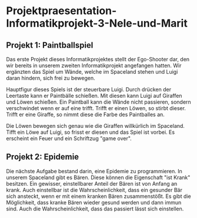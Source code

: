 # Projektpraesentation-Informatikprojekt-3-Nele-und-Marit

## Projekt 1: Paintballspiel

Das erste Projekt dieses Informatikprojektes stellt der Ego-Shooter dar, den wir bereits in unserem zweiten Informatikprojekt angefangen hatten. Wir ergänzten das Spiel um Wände, welche im Spaceland stehen und Luigi daran hindern, sich frei zu bewegen. 

Hauptfigur dieses Spiels ist der steuerbare Luigi. Durch drücken der Leertaste kann er Paintbälle schießen. Mit diesen kann Luigi auf Giraffen und Löwen schießen. Ein Paintball kann die Wände nicht passieren, sondern verschwindet wenn er auf eine trifft. Trifft er einen Löwen, so stirbt dieser. Trifft er eine Giraffe, so nimmt diese die Farbe des Paintballes an.

Die Löwen bewegen sich genau wie die Giraffen willkürlich im Spaceland. Tifft ein Löwe auf Luigi, so frisst er diesen und das Spiel ist vorbei. Es erscheint ein Feuer und ein Schriftzug "game over".

## Projekt 2: Epidemie
Die nächste Aufgabe bestand darin, eine Epidemie zu programmieren. In unserem Spaceland gibt es Bären. Diese können die Eigenschaft "ist Krank" besitzen. Ein gewisser, einstellbarer Anteil der Bären ist von Anfang an krank. Auch einstellbar ist die Wahrscheinlichkeit, dass ein gesunder Bär sich ansteckt, wenn er mit einem kranken Bären zusammenstößt. Es gibt die Möglichkeit, dass kranke Bären wieder gesund werden und dann immun sind. Auch die Wahrscheinlichkeit, dass das passiert lässt sich einstellen.

